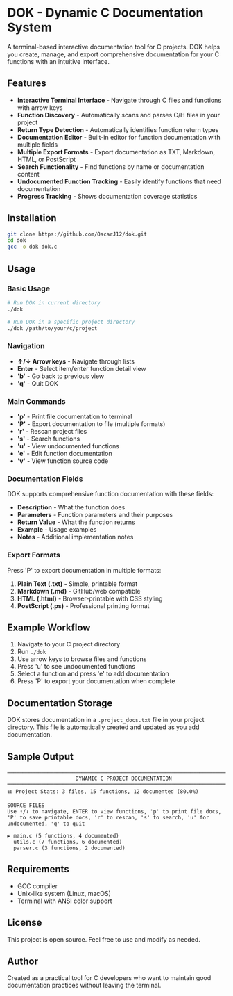 # DOK - Dynamic C Documentation System

A terminal-based interactive documentation tool for C projects. DOK helps you create, manage, and export comprehensive documentation for your C functions with an intuitive interface.

## Features

- **Interactive Terminal Interface** - Navigate through C files and functions with arrow keys
- **Function Discovery** - Automatically scans and parses C/H files in your project
- **Return Type Detection** - Automatically identifies function return types
- **Documentation Editor** - Built-in editor for function documentation with multiple fields
- **Multiple Export Formats** - Export documentation as TXT, Markdown, HTML, or PostScript
- **Search Functionality** - Find functions by name or documentation content
- **Undocumented Function Tracking** - Easily identify functions that need documentation
- **Progress Tracking** - Shows documentation coverage statistics

## Installation

```bash
git clone https://github.com/OscarJ12/dok.git
cd dok
gcc -o dok dok.c
```

## Usage

### Basic Usage

```bash
# Run DOK in current directory
./dok

# Run DOK in a specific project directory
./dok /path/to/your/c/project
```

### Navigation

- **↑/↓ Arrow keys** - Navigate through lists
- **Enter** - Select item/enter function detail view
- **'b'** - Go back to previous view
- **'q'** - Quit DOK

### Main Commands

- **'p'** - Print file documentation to terminal
- **'P'** - Export documentation to file (multiple formats)
- **'r'** - Rescan project files
- **'s'** - Search functions
- **'u'** - View undocumented functions
- **'e'** - Edit function documentation
- **'v'** - View function source code

### Documentation Fields

DOK supports comprehensive function documentation with these fields:

- **Description** - What the function does
- **Parameters** - Function parameters and their purposes
- **Return Value** - What the function returns
- **Example** - Usage examples
- **Notes** - Additional implementation notes

### Export Formats

Press 'P' to export documentation in multiple formats:

1. **Plain Text (.txt)** - Simple, printable format
2. **Markdown (.md)** - GitHub/web compatible
3. **HTML (.html)** - Browser-printable with CSS styling
4. **PostScript (.ps)** - Professional printing format

## Example Workflow

1. Navigate to your C project directory
2. Run `./dok`
3. Use arrow keys to browse files and functions
4. Press 'u' to see undocumented functions
5. Select a function and press 'e' to add documentation
6. Press 'P' to export your documentation when complete

## Documentation Storage

DOK stores documentation in a `.project_docs.txt` file in your project directory. This file is automatically created and updated as you add documentation.

## Sample Output

```
════════════════════════════════════════════════════════════════════════════════
                      DYNAMIC C PROJECT DOCUMENTATION                        
════════════════════════════════════════════════════════════════════════════════
📊 Project Stats: 3 files, 15 functions, 12 documented (80.0%)

SOURCE FILES
Use ↑/↓ to navigate, ENTER to view functions, 'p' to print file docs, 'P' to save printable docs, 'r' to rescan, 's' to search, 'u' for undocumented, 'q' to quit

► main.c (5 functions, 4 documented)
  utils.c (7 functions, 6 documented)
  parser.c (3 functions, 2 documented)
```

## Requirements

- GCC compiler
- Unix-like system (Linux, macOS)
- Terminal with ANSI color support

## License

This project is open source. Feel free to use and modify as needed.

## Author

Created as a practical tool for C developers who want to maintain good documentation practices without leaving the terminal.

